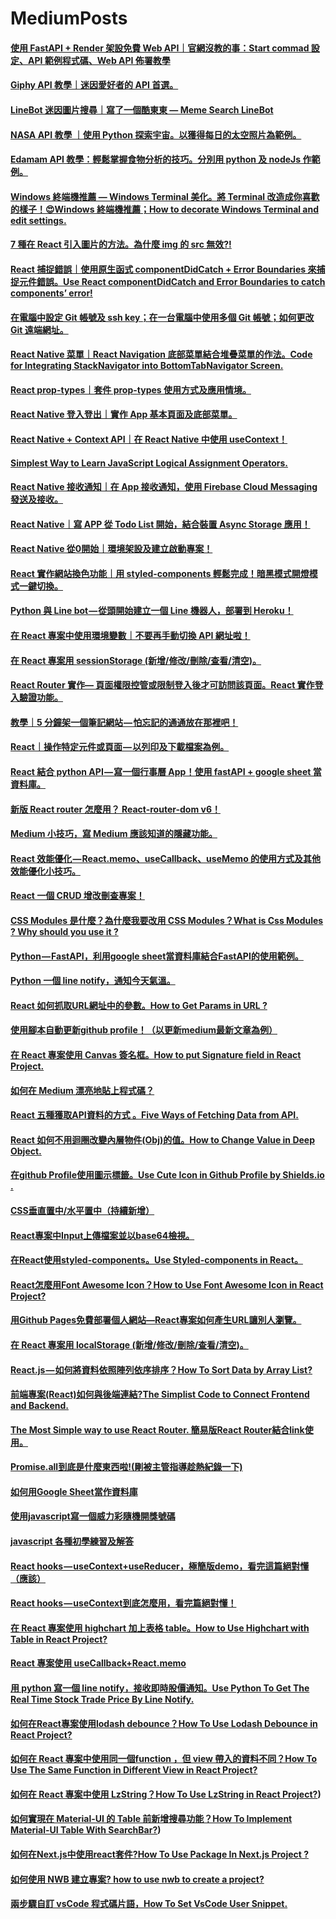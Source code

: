 # MediumPosts

#### [使用 FastAPI + Render 架設免費 Web API｜官網沒教的事：Start commad 設定、API 範例程式碼、Web API 佈署教學](https://molly1024.medium.com/使用-fast-api-render-架設免費-web-api-官網沒教的事-start-commad-設定-api-範例程式碼-web-api-佈署教學-6da2a5a6a74e)

#### [Giphy API 教學｜迷因愛好者的 API 首選。](https://molly1024.medium.com/giphy-api-教學-迷因愛好者的-api-首選-17a7b20bcd17)

#### [LineBot 迷因圖片搜尋｜寫了一個酷東東 — Meme Search LineBot](https://molly1024.medium.com/linebot-寫了一個酷東東-迷因圖片搜尋機器人-meme-search-linebot-bff9a79f97)

#### [NASA API 教學 ｜使用 Python 探索宇宙。以獲得每日的太空照片為範例。](https://molly1024.medium.com/nasa-api-教學-使用-python-探索宇宙-以獲得每日的太空照片為範例-a9f560d113e5)

#### [Edamam API 教學：輕鬆掌握食物分析的技巧。分別用 python 及 nodeJs 作範例。](https://molly1024.medium.com/edamam-api-教學-輕鬆掌握食物分析的技巧-分別用-python-及-nodejs-作範例-8779403703f)

#### [Windows 終端機推薦 — Windows Terminal 美化。將 Terminal 改造成你喜歡的樣子！😍Windows 終端機推薦；How to decorate Windows Terminal and edit settings.](https://molly1024.medium.com/windows-終端機推薦-windows-terminal-美化-將-terminal-改造成你喜歡的樣子-9f6835951837)

#### [7 種在 React 引入圖片的方法。為什麼 img 的 src 無效?!](https://molly1024.medium.com/7-種在-react-引入圖片的方法-為什麼-img-的-src-無效-41a65965c468)

#### [React 捕捉錯誤｜使用原生函式 componentDidCatch + Error Boundaries 來捕捉元件錯誤。Use React componentDidCatch and Error Boundaries to catch components’ error!](https://molly1024.medium.com/react-捕捉錯誤-使用原生函式-componentdidcatch-error-boundaries-來捕捉元件錯誤-6577cd4ed78d)

#### [在電腦中設定 Git 帳號及 ssh key；在一台電腦中使用多個 Git 帳號；如何更改 Git 遠端網址。](https://molly1024.medium.com/%E5%9C%A8%E9%9B%BB%E8%85%A6%E4%B8%AD%E8%A8%AD%E5%AE%9A-git-%E5%B8%B3%E8%99%9F%E5%8F%8A-ssh-key-%E5%A4%9A%E5%80%8B-git-%E5%B8%B3%E8%99%9F%E5%8F%88%E8%A9%B2%E5%A6%82%E4%BD%95%E8%A8%AD%E5%AE%9A-71cabc421b17)

#### [React Native 菜單｜React Navigation 底部菜單結合堆疊菜單的作法。Code for Integrating StackNavigator into BottomTabNavigator Screen.](https://molly1024.medium.com/react-native-%E8%8F%9C%E5%96%AE-react-navigation-%E5%BA%95%E9%83%A8%E8%8F%9C%E5%96%AE%E7%B5%90%E5%90%88%E5%A0%86%E7%96%8A%E8%8F%9C%E5%96%AE%E7%9A%84%E4%BD%9C%E6%B3%95-code-for-integrating-stacknavigator-into-a6dafcd80831)

#### [React prop-types｜套件 prop-types 使用方式及應用情境。](https://molly1024.medium.com/react-prop-types-%E5%A5%97%E4%BB%B6-prop-types-%E4%BD%BF%E7%94%A8%E6%96%B9%E5%BC%8F%E5%8F%8A%E6%87%89%E7%94%A8%E6%83%85%E5%A2%83-fd162ea75cc5)

#### [React Native 登入登出｜實作 App 基本頁面及底部菜單。](https://molly1024.medium.com/react-native-%E7%99%BB%E5%85%A5%E7%99%BB%E5%87%BA-%E5%AF%A6%E4%BD%9C-app-%E5%9F%BA%E6%9C%AC%E9%A0%81%E9%9D%A2%E5%8F%8A%E5%BA%95%E9%83%A8%E8%8F%9C%E5%96%AE-5c6d54dfbaf8)

#### [React Native + Context API｜在 React Native 中使用 useContext！](https://molly1024.medium.com/react-native-context-api-%E5%9C%A8-react-native-%E4%B8%AD%E4%BD%BF%E7%94%A8-usecontext-f7add40f961f)

#### [Simplest Way to Learn JavaScript Logical Assignment Operators.](https://molly1024.medium.com/simplest-way-to-learn-javascript-logical-assignment-operators-14ffc01d198b)

#### [React Native 接收通知｜在 App 接收通知，使用 Firebase Cloud Messaging 發送及接收。](https://molly1024.medium.com/react-native-%E6%8E%A5%E6%94%B6%E9%80%9A%E7%9F%A5-%E5%9C%A8-app-%E6%8E%A5%E6%94%B6%E9%80%9A%E7%9F%A5-%E4%BD%BF%E7%94%A8-firebase-cloud-messaging-%E7%99%BC%E9%80%81%E5%8F%8A%E6%8E%A5%E6%94%B6-60fd77ee8c72)

#### [React Native｜寫 APP 從 Todo List 開始，結合裝置 Async Storage 應用！](https://molly1024.medium.com/react-native-%E5%AF%AB-app-%E5%BE%9E-todo-list-%E9%96%8B%E5%A7%8B-%E7%B5%90%E5%90%88%E8%A3%9D%E7%BD%AE-async-storage-%E6%87%89%E7%94%A8-ebb86e5b7c2e)

#### [React Native 從0開始｜環境架設及建立啟動專案！](https://molly1024.medium.com/react-native-%E5%BE%9E0%E9%96%8B%E5%A7%8B-%E7%92%B0%E5%A2%83%E6%9E%B6%E8%A8%AD%E5%8F%8A%E5%BB%BA%E7%AB%8B%E5%95%9F%E5%8B%95%E5%B0%88%E6%A1%88-148eb64096b9)

#### [React 實作網站換色功能｜用 styled-components 輕鬆完成！暗黑模式開燈模式一鍵切換。](https://molly1024.medium.com/react-%E5%AF%A6%E4%BD%9C%E7%B6%B2%E7%AB%99%E6%8F%9B%E8%89%B2%E5%8A%9F%E8%83%BD-%E7%94%A8-styled-components-%E8%BC%95%E9%AC%86%E5%AE%8C%E6%88%90-%E6%9A%97%E9%BB%91%E6%A8%A1%E5%BC%8F%E9%96%8B%E7%87%88%E6%A8%A1%E5%BC%8F%E4%B8%80%E9%8D%B5%E5%88%87%E6%8F%9B-a26301ec5425)

#### [Python 與 Line bot — 從頭開始建立一個 Line 機器人，部署到 Heroku！](https://molly1024.medium.com/python-%E8%88%87-line-bot-%E5%BE%9E%E9%A0%AD%E9%96%8B%E5%A7%8B%E5%BB%BA%E7%AB%8B%E4%B8%80%E5%80%8B-line-%E6%A9%9F%E5%99%A8%E4%BA%BA-%E9%83%A8%E7%BD%B2%E5%88%B0-heroku-51512b04cb7b)

#### [在 React 專案中使用環境變數｜不要再手動切換 API 網址啦！](https://molly1024.medium.com/%E5%9C%A8-react-%E5%B0%88%E6%A1%88%E4%B8%AD%E4%BD%BF%E7%94%A8%E7%92%B0%E5%A2%83%E8%AE%8A%E6%95%B8-%E4%B8%8D%E8%A6%81%E5%86%8D%E6%89%8B%E5%8B%95%E5%88%87%E6%8F%9B-api-%E7%B6%B2%E5%9D%80%E5%95%A6-611193e2f64)

#### [在 React 專案用 sessionStorage (新增/修改/刪除/查看/清空)。](https://molly1024.medium.com/%E5%9C%A8-react-%E5%B0%88%E6%A1%88%E7%94%A8-sessionstorage-%E6%96%B0%E5%A2%9E-%E4%BF%AE%E6%94%B9-%E5%88%AA%E9%99%A4-%E6%9F%A5%E7%9C%8B-%E6%B8%85%E7%A9%BA-7279aaf4185c)

#### [React Router 實作— 頁面權限控管或限制登入後才可訪問該頁面。React 實作登入驗證功能。](https://molly1024.medium.com/react-router-%E5%AF%A6%E4%BD%9C-%E9%A0%81%E9%9D%A2%E6%AC%8A%E9%99%90%E6%8E%A7%E7%AE%A1%E6%88%96%E9%99%90%E5%88%B6%E7%99%BB%E5%85%A5%E5%BE%8C%E6%89%8D%E5%8F%AF%E8%A8%AA%E5%95%8F%E8%A9%B2%E9%A0%81%E9%9D%A2-react-%E5%AF%A6%E4%BD%9C%E7%99%BB%E5%85%A5%E9%A9%97%E8%AD%89%E5%8A%9F%E8%83%BD-80ffea3d8cda)

#### [教學｜5 分鐘架一個筆記網站 — 怕忘記的通通放在那裡吧！](https://molly1024.medium.com/%E6%95%99%E5%AD%B8-5-%E5%88%86%E9%90%98%E6%9E%B6%E4%B8%80%E5%80%8B%E7%AD%86%E8%A8%98%E7%B6%B2%E7%AB%99-%E6%80%95%E5%BF%98%E8%A8%98%E7%9A%84%E9%80%9A%E9%80%9A%E6%94%BE%E5%9C%A8%E9%82%A3%E8%A3%A1%E5%90%A7-e13414cadef8)

#### [React｜操作特定元件或頁面 — 以列印及下載檔案為例。](https://molly1024.medium.com/react-%E6%93%8D%E4%BD%9C%E7%89%B9%E5%AE%9A%E5%85%83%E4%BB%B6%E6%88%96%E9%A0%81%E9%9D%A2-%E4%BB%A5%E5%88%97%E5%8D%B0%E5%8F%8A%E4%B8%8B%E8%BC%89%E6%AA%94%E6%A1%88%E7%82%BA%E4%BE%8B-1c3312d11e82)

#### [React 結合 python API — 寫一個行事曆 App！使用 fastAPI + google sheet 當資料庫。](https://molly1024.medium.com/react-%E7%B5%90%E5%90%88-python-api-%E5%AF%AB%E4%B8%80%E5%80%8B%E8%A1%8C%E4%BA%8B%E6%9B%86-app-%E4%BD%BF%E7%94%A8-fastapi-google-sheet-%E7%95%B6%E8%B3%87%E6%96%99%E5%BA%AB-ec6522dc3954)

#### [新版 React router 怎麼用？ React-router-dom v6！](https://molly1024.medium.com/%E6%96%B0%E7%89%88-react-router-%E6%80%8E%E9%BA%BC%E7%94%A8-react-router-dom-v6-8c0624642fce)

#### [Medium 小技巧，寫 Medium 應該知道的隱藏功能。](https://molly1024.medium.com/medium-%E5%B0%8F%E6%8A%80%E5%B7%A7-%E5%AF%AB-medium-%E6%87%89%E8%A9%B2%E7%9F%A5%E9%81%93%E7%9A%84%E9%9A%B1%E8%97%8F%E5%8A%9F%E8%83%BD-b1df60747d03)

#### [React 效能優化 — React.memo、useCallback、useMemo 的使用方式及其他效能優化小技巧。](https://molly1024.medium.com/react-%E6%95%88%E8%83%BD%E5%84%AA%E5%8C%96-react-memo-usecallback-usememo-%E7%9A%84%E4%BD%BF%E7%94%A8%E6%96%B9%E5%BC%8F%E5%8F%8A%E5%85%B6%E4%BB%96%E6%95%88%E8%83%BD%E5%84%AA%E5%8C%96%E5%B0%8F%E6%8A%80%E5%B7%A7-700d74a7464d)

#### [React 一個 CRUD 增改刪查專案！](https://molly1024.medium.com/react-%E4%B8%80%E5%80%8B-crud-%E5%A2%9E%E6%94%B9%E5%88%AA%E6%9F%A5%E5%B0%88%E6%A1%88-9874b452ae36)

#### [CSS Modules 是什麼？為什麼我要改用 CSS Modules？What is Css Modules ? Why should you use it ?](https://molly1024.medium.com/css-modules-%E6%98%AF%E4%BB%80%E9%BA%BC-%E7%82%BA%E4%BB%80%E9%BA%BC%E6%88%91%E8%A6%81%E6%94%B9%E7%94%A8-css-modules-what-is-css-modules-why-should-you-use-it-aeb7d2955c58)

#### [Python — FastAPI，利用google sheet當資料庫結合FastAPI的使用範例。](https://molly1024.medium.com/python-fastapi-%E5%88%A9%E7%94%A8google-sheet%E7%95%B6%E8%B3%87%E6%96%99%E5%BA%AB%E7%B5%90%E5%90%88fastapi%E7%9A%84%E4%BD%BF%E7%94%A8%E7%AF%84%E4%BE%8B-57c9266255e6)

#### [Python 一個 line notify，通知今天氣溫。](https://molly1024.medium.com/python-%E4%B8%80%E5%80%8B-line-notify-%E9%80%9A%E7%9F%A5%E4%BB%8A%E5%A4%A9%E6%B0%A3%E6%BA%AB-a7e6fdb08543)

#### [React 如何抓取URL網址中的參數。How to Get Params in URL ?](https://molly1024.medium.com/react-%E5%A6%82%E4%BD%95%E6%8A%93%E5%8F%96url%E7%B6%B2%E5%9D%80%E4%B8%AD%E7%9A%84%E5%8F%83%E6%95%B8-how-to-get-params-in-url-f8902a4256ca)

#### [使用腳本自動更新github profile！（以更新medium最新文章為例）](https://molly1024.medium.com/%E4%BD%BF%E7%94%A8%E8%85%B3%E6%9C%AC%E8%87%AA%E5%8B%95%E6%9B%B4%E6%96%B0github-profile-%E4%BB%A5%E6%9B%B4%E6%96%B0medium%E6%9C%80%E6%96%B0%E6%96%87%E7%AB%A0%E7%82%BA%E4%BE%8B-b625dd6fa935)

#### [在 React 專案使用 Canvas 簽名框。How to put Signature field in React Project.](https://molly1024.medium.com/%E5%9C%A8react%E5%B0%88%E6%A1%88%E4%BD%BF%E7%94%A8canvas%E7%B0%BD%E5%90%8D%E6%A1%86-how-to-put-signature-field-in-react-project-9ad70a91541)

#### [如何在 Medium 漂亮地貼上程式碼？](https://molly1024.medium.com/%E5%A6%82%E4%BD%95%E5%9C%A8%E8%87%AA%E5%B7%B1%E7%9A%84medium%E6%BC%82%E4%BA%AE%E7%9A%84%E8%B2%BC%E4%B8%8A%E7%A8%8B%E5%BC%8F%E7%A2%BC-how-to-paste-the-prettier-code-in-medium-by-gist-2be386323957)

#### [React 五種獲取API資料的方式 。Five Ways of Fetching Data from API.](https://molly1024.medium.com/react-%E4%BA%94%E7%A8%AE%E7%8D%B2%E5%8F%96api%E8%B3%87%E6%96%99%E7%9A%84%E6%96%B9%E5%BC%8F-five-ways-of-fetching-data-from-api-f3368a07ed75)

#### [React 如何不用迴圈改變內層物件(Obj)的值。How to Change Value in Deep Object.](https://molly1024.medium.com/react-%E5%A6%82%E4%BD%95%E4%B8%8D%E7%94%A8%E8%BF%B4%E5%9C%88%E6%94%B9%E8%AE%8A%E5%85%A7%E5%B1%A4%E7%89%A9%E4%BB%B6-obj-%E7%9A%84%E5%80%BC-how-to-change-value-in-deep-object-6cb370b626aa)

#### [在github Profile使用圖示標籤。Use Cute Icon in Github Profile by Shields.io .](https://molly1024.medium.com/%E5%9C%A8github-profile%E4%BD%BF%E7%94%A8%E5%9C%96%E7%A4%BA%E6%A8%99%E7%B1%A4-use-cute-icon-in-github-profile-by-shields-io-efceb961f393)

#### [CSS垂直置中/水平置中（持續新增）](https://molly1024.medium.com/css%E5%9E%82%E7%9B%B4%E7%BD%AE%E4%B8%AD-%E6%B0%B4%E5%B9%B3%E7%BD%AE%E4%B8%AD-%E6%8C%81%E7%BA%8C%E6%96%B0%E5%A2%9E-675a9e558ec3)

#### [React專案中Input上傳檔案並以base64檢視。](https://molly1024.medium.com/react%E5%B0%88%E6%A1%88%E4%B8%ADinput%E4%B8%8A%E5%82%B3%E6%AA%94%E6%A1%88%E4%B8%A6%E4%BB%A5base64%E6%AA%A2%E8%A6%96-3f4df797465e)

#### [在React使用styled-components。Use Styled-components in React。](https://molly1024.medium.com/%E5%9C%A8react%E4%BD%BF%E7%94%A8styled-components-use-styled-components-in-react-b221a696d16b)

#### [React怎麼用Font Awesome Icon？How to Use Font Awesome Icon in React Project?](https://molly1024.medium.com/react%E6%80%8E%E9%BA%BC%E7%94%A8font-awesome-icon-how-to-use-font-awesome-icon-in-react-project-517971c36c05)

#### [用Github Pages免費部署個人網站—React專案如何產生URL讓別人瀏覽。](https://molly1024.medium.com/react%E5%B0%88%E6%A1%88build%E4%B8%8Agithub%E7%94%A2%E7%94%9Furl-github-pages-b3b662312800)

#### [在 React 專案用 localStorage (新增/修改/刪除/查看/清空)。](https://molly1024.medium.com/%E5%9C%A8react%E5%B0%88%E6%A1%88%E7%94%A8localstorage-%E6%96%B0%E5%A2%9E-%E4%BF%AE%E6%94%B9-%E5%88%AA%E9%99%A4-%E6%9F%A5%E7%9C%8B-%E6%B8%85%E7%A9%BA-178d13d60deb)

#### [React.js — 如何將資料依照陣列依序排序？How To Sort Data by Array List?](https://molly1024.medium.com/react-js-%E5%A6%82%E4%BD%95%E5%B0%87%E8%B3%87%E6%96%99%E4%BE%9D%E7%85%A7%E9%99%A3%E5%88%97%E4%BE%9D%E5%BA%8F%E6%8E%92%E5%BA%8F-how-to-sort-data-by-array-list-ecbdd0373372)

#### [前端專案(React)如何與後端連結?The Simplist Code to Connect Frontend and Backend.](https://molly1024.medium.com/%E5%89%8D%E7%AB%AF%E5%B0%88%E6%A1%88-react-%E5%A6%82%E4%BD%95%E8%88%87%E5%BE%8C%E7%AB%AF%E9%80%A3%E7%B5%90-the-most-simple-code-to-connect-frontend-and-backend-edbe316a1817)

#### [The Most Simple way to use React Router. 簡易版React Router結合link使用。](https://molly1024.medium.com/the-most-simple-way-to-use-react-router-%E7%B0%A1%E6%98%93%E7%89%88react-router%E7%B5%90%E5%90%88link%E4%BD%BF%E7%94%A8-2aa75e784521)

#### [Promise.all到底是什麼東西啦!(剛被主管指導趁熱紀錄一下)](https://molly1024.medium.com/promise-all%E5%88%B0%E5%BA%95%E6%98%AF%E4%BB%80%E9%BA%BC%E6%9D%B1%E8%A5%BF%E5%95%A6-%E5%89%9B%E8%A2%AB%E4%B8%BB%E7%AE%A1%E6%8C%87%E5%B0%8E%E8%B6%81%E7%86%B1%E7%B4%80%E9%8C%84%E4%B8%80%E4%B8%8B-381d400e0466)

#### [如何用Google Sheet當作資料庫](https://molly1024.medium.com/%E5%A6%82%E4%BD%95%E7%94%A8google-sheet%E7%95%B6%E4%BD%9C%E8%B3%87%E6%96%99%E5%BA%AB-99c3331ef380)

#### [使用javascript寫一個威力彩隨機開獎號碼](https://molly1024.medium.com/%E4%BD%BF%E7%94%A8javascript%E5%AF%AB%E4%B8%80%E5%80%8B%E5%A8%81%E5%8A%9B%E5%BD%A9%E9%9A%A8%E6%A9%9F%E9%96%8B%E7%8D%8E%E8%99%9F%E7%A2%BC-c6f5f9609833)

#### [javascript 各種初學練習及解答](https://molly1024.medium.com/javascript-%E5%90%84%E7%A8%AE%E5%88%9D%E5%AD%B8%E7%B7%B4%E7%BF%92%E5%8F%8A%E8%A7%A3%E7%AD%94-1b1bdf396340)

#### [React hooks — useContext+useReducer，極簡版demo，看完這篇絕對懂（應該）](https://molly1024.medium.com/react-hooks-usecontext-usereducer-%E6%A5%B5%E7%B0%A1%E7%89%88demo-%E7%9C%8B%E5%AE%8C%E9%80%99%E7%AF%87%E7%B5%95%E5%B0%8D%E6%87%82-%E6%87%89%E8%A9%B2-99fe5fa4efe)

#### [React hooks — useContext到底怎麼用，看完篇絕對懂！](https://molly1024.medium.com/react-hooks-usecontext%E5%88%B0%E5%BA%95%E6%80%8E%E9%BA%BC%E7%94%A8-%E7%9C%8B%E5%AE%8C%E7%AF%87%E7%B5%95%E5%B0%8D%E6%87%82-125fae4a1e86)

#### [在 React 專案使用 highchart 加上表格 table。How to Use Highchart with Table in React Project?](https://molly1024.medium.com/%E5%9C%A8react%E5%B0%88%E6%A1%88%E4%BD%BF%E7%94%A8highchart%E5%8A%A0%E4%B8%8A%E8%A1%A8%E6%A0%BCtable-how-to-use-highchart-with-table-in-react-project-9b6c9e880956)

#### [React 專案使用 useCallback+React.memo](https://molly1024.medium.com/react%E5%B0%88%E6%A1%88%E4%BD%BF%E7%94%A8usecallback-react-memo%E9%80%B2%E8%A1%8Crender-37005ca2836)

#### [用 python 寫一個 line notify，接收即時股價通知。Use Python To Get The Real Time Stock Trade Price By Line Notify.](https://molly1024.medium.com/%E7%94%A8python%E5%AF%AB%E4%B8%80%E5%80%8Bline-notify-%E6%8E%A5%E6%94%B6%E5%8D%B3%E6%99%82%E8%82%A1%E5%83%B9%E9%80%9A%E7%9F%A5-use-python-to-get-the-real-time-stock-trade-price-by-line-notify-4d26deec85c4)

#### [如何在React專案使用lodash debounce？How To Use Lodash Debounce in React Project?](https://molly1024.medium.com/%E5%A6%82%E4%BD%95%E5%9C%A8react%E5%B0%88%E6%A1%88%E4%BD%BF%E7%94%A8lodash-debounce-how-to-use-lodash-debounce-in-react-project-e56d85e0474f)

#### [如何在 React 專案中使用同一個function ，但 view 帶入的資料不同？How To Use The Same Function in Different View in React Project?](https://molly1024.medium.com/%E5%A6%82%E5%9C%A8%E5%9C%A8react%E5%B0%88%E6%A1%88%E4%B8%AD%E4%BD%BF%E7%94%A8%E5%90%8C%E4%B8%80%E5%80%8Bfunction-%E4%BD%86view%E5%B8%B6%E5%85%A5%E7%9A%84%E8%B3%87%E6%96%99%E4%B8%8D%E5%90%8C-how-to-use-the-same-function-in-different-view-in-react-1f3e44a67a33)

#### [如何在 React 專案中使用 LzString？How To Use LzString in React Project?](https://molly1024.medium.com/%E5%A6%82%E4%BD%95%E5%9C%A8react%E5%B0%88%E6%A1%88%E4%B8%AD%E4%BD%BF%E7%94%A8lzstring-how-to-use-lzstring-in-react-project-b55223a1a237))

#### [如何實現在 Material-UI 的 Table 前新增搜尋功能？How To Implement Material-UI Table With SearchBar?](https://molly1024.medium.com/%E5%A6%82%E4%BD%95%E5%AF%A6%E7%8F%BE%E5%9C%A8material-ui%E7%9A%84table%E5%89%8D%E6%96%B0%E5%A2%9E%E6%90%9C%E5%B0%8B%E5%8A%9F%E8%83%BD-how-to-implement-material-ui-table-with-searchbar-89a33d4ac5e3))

#### [如何在Next.js中使用react套件?How To Use Package In Next.js Project ?](https://molly1024.medium.com/%E5%A6%82%E4%BD%95%E5%9C%A8next-js%E4%B8%AD%E4%BD%BF%E7%94%A8react%E5%A5%97%E4%BB%B6-how-to-use-package-in-next-js-project-36cdc74d5dec)

#### [如何使用 NWB 建立專案? how to use nwb to create a project?](https://molly1024.medium.com/%E5%A6%82%E4%BD%95%E4%BD%BF%E7%94%A8nwb%E5%BB%BA%E7%AB%8B%E5%B0%88%E6%A1%88-how-to-use-nwb-to-create-a-project-e4c5ab3f20f7)

#### [兩步驟自訂 vsCode 程式碼片語，How To Set VsCode User Snippet.](https://molly1024.medium.com/%E5%85%A9%E6%AD%A5%E9%A9%9F%E8%87%AA%E8%A8%82vscode%E7%A8%8B%E5%BC%8F%E7%A2%BC%E7%89%87%E8%AA%9E-how-to-set-vscode-user-snippet-2025c0504796)





